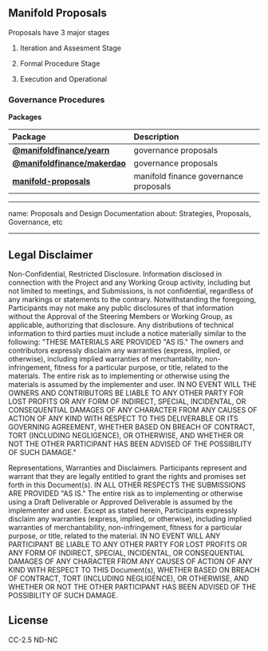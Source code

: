 ## Manifold Proposals

Proposals have 3 major stages

1. Iteration and Assesment Stage

2. Formal Procedure Stage

3. Execution and Operational

### Governance Procedures

**Packages**

| Package                                              | Description                           |
| :--------------------------------------------------- | :------------------------------------ |
| **[@manifoldfinance/yearn](packages/yearn/)**    | governance proposals                  |
| **[@manifoldfinance/makerdao](packages/makerdao/)** | governance proposals                  |
| **[manifold-proposals](packages/proposals/)**        | manifold finance governance proposals |

<!-- END pkgtoc, keep to allow update -->

---

name: Proposals and Design Documentation about: Strategies, Proposals,
Governance, etc

---

## Legal Disclaimer

Non-Confidential, Restricted Disclosure. Information disclosed in
connection with the Project and any Working Group activity, including
but not limited to meetings, and Submissions, is not confidential,
regardless of any markings or statements to the contrary.
Notwithstanding the foregoing, Participants may not make any public
disclosures of that information without the Approval of the Steering
Members or Working Group, as applicable, authorizing that disclosure.
Any distributions of technical information to third parties must include
a notice materially similar to the following: "THESE MATERIALS ARE
PROVIDED "AS IS." The owners and contributors expressly disclaim any
warranties (express, implied, or otherwise), including implied
warranties of merchantability, non-infringement, fitness for a
particular purpose, or title, related to the materials. The entire risk
as to implementing or otherwise using the materials is assumed by the
implementer and user. IN NO EVENT WILL THE OWNERS AND CONTRIBUTORS BE
LIABLE TO ANY OTHER PARTY FOR LOST PROFITS OR ANY FORM OF INDIRECT,
SPECIAL, INCIDENTAL, OR CONSEQUENTIAL DAMAGES OF ANY CHARACTER FROM ANY
CAUSES OF ACTION OF ANY KIND WITH RESPECT TO THIS DELIVERABLE OR ITS
GOVERNING AGREEMENT, WHETHER BASED ON BREACH OF CONTRACT, TORT
(INCLUDING NEGLIGENCE), OR OTHERWISE, AND WHETHER OR NOT THE OTHER
PARTICIPANT HAS BEEN ADVISED OF THE POSSIBILITY OF SUCH DAMAGE."

Representations, Warranties and Disclaimers. Participants represent and
warrant that they are legally entitled to grant the rights and promises
set forth in this Document(s). IN ALL OTHER RESPECTS THE SUBMISSIONS ARE
PROVIDED "AS IS." The entire risk as to implementing or otherwise using
a Draft Deliverable or Approved Deliverable is assumed by the
implementer and user. Except as stated herein, Participants expressly
disclaim any warranties (express, implied, or otherwise), including
implied warranties of merchantability, non-infringement, fitness for a
particular purpose, or title, related to the material. IN NO EVENT WILL
ANY PARTICIPANT BE LIABLE TO ANY OTHER PARTY FOR LOST PROFITS OR ANY
FORM OF INDIRECT, SPECIAL, INCIDENTAL, OR CONSEQUENTIAL DAMAGES OF ANY
CHARACTER FROM ANY CAUSES OF ACTION OF ANY KIND WITH RESPECT TO THIS
Document(s), WHETHER BASED ON BREACH OF CONTRACT, TORT (INCLUDING
NEGLIGENCE), OR OTHERWISE, AND WHETHER OR NOT THE OTHER PARTICIPANT HAS
BEEN ADVISED OF THE POSSIBILITY OF SUCH DAMAGE.

## License

CC-2.5 ND-NC
